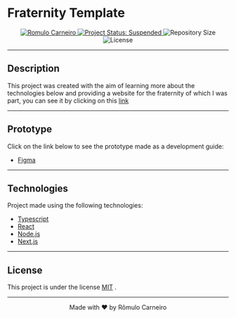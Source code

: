 # Fraternity Template

<p align="center">
  <a href="https://www.linkedin.com/in/r%C3%B4mulo-carneiro-00106414a/" re="nofollow">
    <img alt="Romulo Carneiro" src="https://img.shields.io/badge/Romulo-141F4F?style=flat&logo=linkedin&labelColor=141F4F" style="max-width:100%;">
  </a>
  <a href="https://www.repostatus.org/">
    <img alt="Project Status: Suspended" src="https://img.shields.io/badge/repo status-Suspended-141F4F">
  </a>
  <img alt="Repository Size" src="https://img.shields.io/github/repo-size/carneiroRomulo/fraternity?color=141F4F">
  <img alt="License" src="https://img.shields.io/badge/license-MIT-141F4F">
</p>

---

## Description

This project was created with the aim of learning more about the technologies below and providing a website for the fraternity of which I was part, you can see it by clicking on this [link](https://fraternity.vercel.app/)

---

## Prototype

Click on the link below to see the prototype made as a development guide:
- [Figma](https://www.figma.com/file/NGWIUsUHGCUSuwmk6kVnpC/Fraternity?node-id=0%3A1)

---

## Technologies

Project made using the following technologies:
- [Typescript](https://www.typescriptlang.org/)
- [React](https://reactjs.org/)
- [Node.js](https://nodejs.org/en/)
- [Next.js](https://nextjs.org/)

---


## License

This project is under the license [MIT](./LICENSE) .

---

<p align="center">Made with ❤️ by Rômulo Carneiro<p/>
